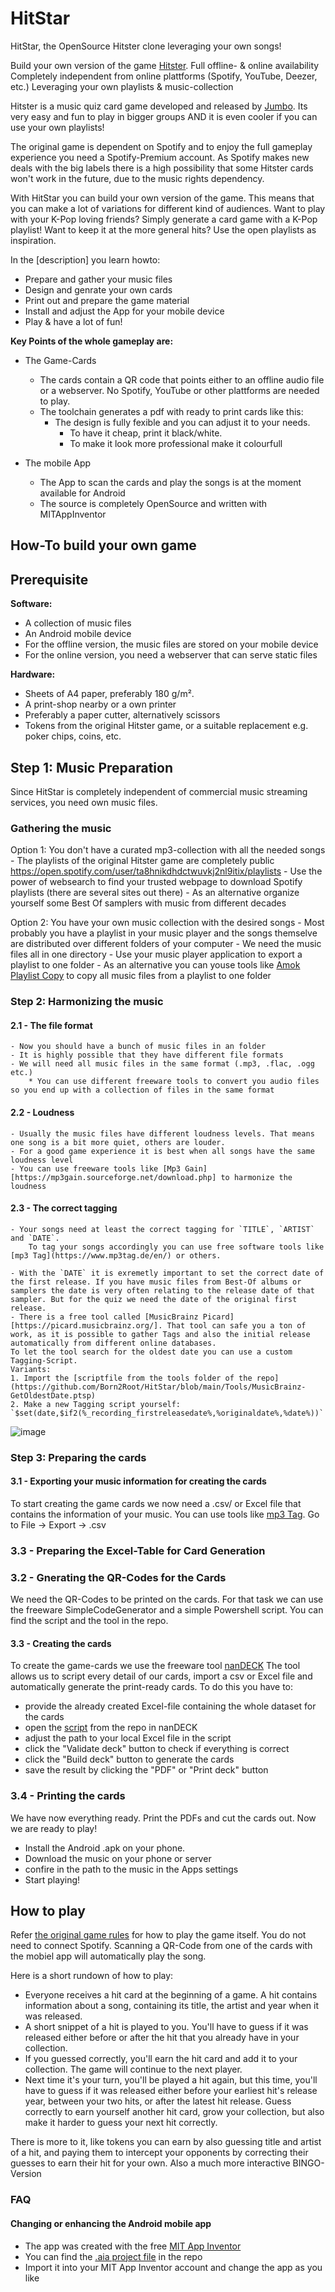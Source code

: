 # HitStar

HitStar, the OpenSource Hitster clone leveraging your own songs!

Build your own version of the game [Hitster](https://hitstergame.com/).
Full offline- & online availability
Completely independent from online plattforms (Spotify, YouTube, Deezer, etc.)
Leveraging your own playlists & music-collection


Hitster is a music quiz card game developed and released by [Jumbo](https://hitstergame.com/).
Its very easy and fun to play in bigger groups AND it is even cooler if you can use your own playlists!

The original game is dependent on Spotify and to enjoy the full gameplay experience you need a Spotify-Premium account.
As Spotify makes new deals with the big labels there is a high possibility that some Hitster cards won't work in the future, due to the music rights dependency.

With HitStar you can build your own version of the game.
This means that you can make a lot of variations for different kind of audiences.
Want to play with your K-Pop loving friends? Simply generate a card game with a K-Pop playlist!
Want to keep it at the more general hits? Use the open playlists as inspiration.

In the [description] you learn howto:
- Prepare and gather your music files
- Design and genrate your own cards
- Print out and prepare the game material
- Install and adjust the App for your mobile device
- Play & have a lot of fun!

**Key Points of the whole gameplay are:**

- The Game-Cards
	- The cards contain a QR code that points either to an offline audio file or a webserver. No Spotify, YouTube or other plattforms are needed to play. 
	- The toolchain generates a pdf with ready to print cards like this:
	    * The design is fully fexible and you can adjust it to your needs.
    	    * To have it cheap, print it black/white.
    	    * To make it look more professional make it colourfull

- The mobile App
	- The App to scan the cards and play the songs is at the moment available for Android
	- The source is completely OpenSource and written with MITAppInventor



## How-To build your own game

## Prerequisite

**Software:**
* A collection of music files
* An Android mobile device
* For the offline version, the music files are stored on your mobile device
* For the online version, you need a webserver that can serve static files

**Hardware:**
* Sheets of A4 paper, preferably 180 g/m².
* A print-shop nearby or a own printer
* Preferably a paper cutter, alternatively scissors
* Tokens from the original Hitster game, or a suitable replacement e.g. poker chips, coins, etc.


## Step 1: Music Preparation

Since HitStar is completely independent of commercial music streaming services, you need own music files.

### Gathering the music

Option 1: You don't have a curated mp3-collection with all the needed songs
	- The playlists of the original Hitster game are completely public https://open.spotify.com/user/ta8hnikdhdctwuvkj2nl9itix/playlists
	- Use the power of websearch to find your trusted webpage to download Spotify playlists (there are several sites out there)
	- As an alternative organize yourself some Best Of samplers with music from different decades

Option 2: You have your own music collection with the desired songs
	- Most probably you have a playlist in your music player and the songs themselve are distributed over different folders of your computer
	- We need the music files all in one directory
		- Use your music player application to export a playlist to one folder
		- As an alternative you can youse tools like [Amok Playlist Copy](https://amok.am/en/freeware/amok_playlist_copy/) to copy all music files from a playlist to one folder

### Step 2: Harmonizing the music

#### 2.1 - The file format
	- Now you should have a bunch of music files in an folder
	- It is highly possible that they have different file formats
	- We will need all music files in the same format (.mp3, .flac, .ogg etc.)
	    * You can use different freeware tools to convert you audio files so you end up with a collection of files in the same format

#### 2.2 - Loudness
	- Usually the music files have different loudness levels. That means one song is a bit more quiet, others are louder.
	- For a good game experience it is best when all songs have the same loudness level
	- You can use freeware tools like [Mp3 Gain][https://mp3gain.sourceforge.net/download.php] to harmonize the loudness

#### 2.3 - The correct tagging
    - Your songs need at least the correct tagging for `TITLE`, `ARTIST` and `DATE`. 
    	To tag your songs accordingly you can use free software tools like [mp3 Tag](https://www.mp3tag.de/en/) or others.

    - With the `DATE` it is exremetly important to set the correct date of the first release. If you have music files from Best-Of albums or samplers the date is very often relating to the release date of that sampler. But for the quiz we need the date of the original first release.
    - There is a free tool called [MusicBrainz Picard][https://picard.musicbrainz.org/]. That tool can safe you a ton of work, as it is possible to gather Tags and also the initial release automatically from different online databases.
    To let the tool search for the oldest date you can use a custom Tagging-Script.
    Variants:
    1. Import the [scriptfile from the tools folder of the repo](https://github.com/Born2Root/HitStar/blob/main/Tools/MusicBrainz-GetOldestDate.ptsp)
    2. Make a new Tagging script yourself: `$set(date,$if2(%_recording_firstreleasedate%,%originaldate%,%date%))`
![image](https://github.com/user-attachments/assets/7e26af14-b39e-4084-8abe-896516012b54)


### Step 3: Preparing the cards

#### 3.1 - Exporting your music information for creating the cards
To start creating the game cards we now need a .csv/ or Excel file that contains the information of your music.
You can use tools like [mp3 Tag](https://www.mp3tag.de/en/). Go to File -> Export -> .csv

### 3.3 - Preparing the Excel-Table for Card Generation



### 3.2 - Gnerating the QR-Codes for the Cards
We need the QR-Codes to be printed on the cards.
For that task we can use the freeware SimpleCodeGenerator and a simple Powershell script.
You can find the script and the tool in the repo.


#### 3.3 - Creating the cards

To create the game-cards we use the freeware tool [nanDECK](https://nandeck.com/)
The tool allows us to script every detail of our cards, import a csv or Excel file and automatically generate the print-ready cards.
To do this you have to:
 - provide the already created Excel-file containing the whole dataset for the cards
 - open the [script](https://github.com/Born2Root/HitStar/blob/main/Tools/nandDECK/main_Hitstar-Deck.txt) from the repo in nanDECK
 - adjust the path to your local Excel file in the script
 - click the "Validate deck" button to check if everything is correct
 - click the "Build deck" button to generate the cards
 - save the result by clicking the "PDF" or "Print deck" button

### 3.4 - Printing the cards

We have now everything ready. Print the PDFs and cut the cards out.
Now we are ready to play!
- Install the Android .apk on your phone.
- Download the music on your phone or server
- confire in the path to the music in the Apps settings
- Start playing!

## How to play

Refer [the original game rules]([howplay](https://hitstergame.com/en-us/how-to-play/)) for how to play the game itself. You
do not need to connect Spotify. Scanning a QR-Code from one of the cards with the mobiel app will automatically play the song.

Here is a short rundown of how to play:
* Everyone receives a hit card at the beginning of a game. A hit contains information about a song, containing its title, the artist and year when it was released.
* A short snippet of a hit is played to you. You'll have to guess if it was released either before or after the hit that you already have in your collection.
* If you guessed correctly, you'll earn the hit card and add it to your collection. The game will continue to the next player.
* Next time it's your turn, you'll be played a hit again, but this time, you'll have to guess if it was released either before your earliest hit's release year, between your two hits, or after the latest hit release. Guess correctly to earn yourself another hit card, grow your collection, but also make it harder to guess your next hit correctly.

There is more to it, like tokens you can earn by also guessing title and artist of a hit, and paying them to intercept your opponents by correcting their guesses to earn their hit for your own.
Also a much more interactive BINGO-Version



### FAQ

#### Changing or enhancing the Android mobile app
 - The app was created with the free [MIT App Inventor](https://appinventor.mit.edu/)
 - You can find the [.aia project file](https://github.com/Born2Root/HitStar/blob/main/Tools/3-MobileApp/HitStar.aia) in the repo
 - Import it into your MIT App Inventor account and change the app as you like

